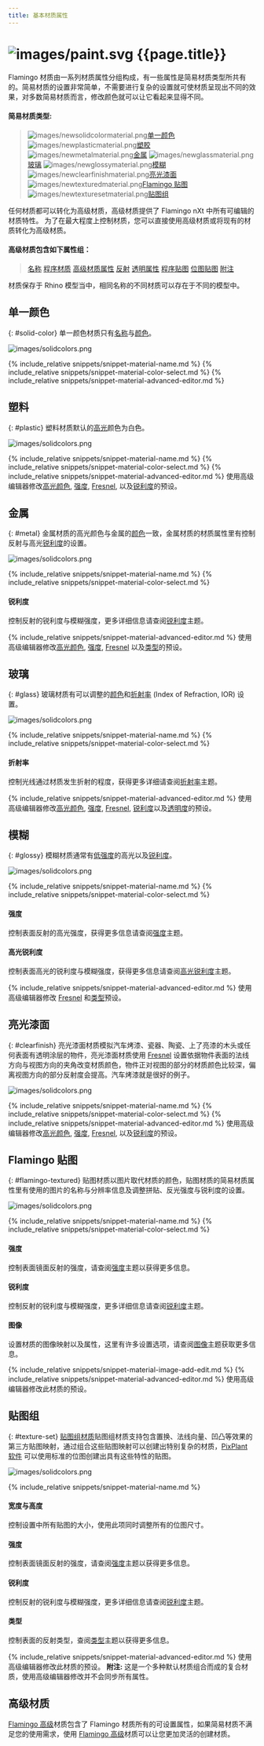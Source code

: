 ```yaml
---
title: 基本材质属性
---
```

# ![images/paint.svg](images/paint.svg) {{page.title}}
Flamingo 材质由一系列材质属性分组构成，有一些属性是简易材质类型所共有的。简易材质的设置非常简单，不需要进行复杂的设置就可使材质呈现出不同的效果，对多数简易材质而言，修改颜色就可以让它看起来显得不同。

#### 简易材质类型:

> ![images/newsolidcolormaterial.png](images/newsolidcolormaterial.png)[单一颜色](#solid-color)
> ![images/newplasticmaterial.png](images/newplasticmaterial.png)[塑胶](#plastic)
> ![images/newmetalmaterial.png](images/newmetalmaterial.png)[金属](#metal)
> ![images/newglassmaterial.png](images/newglassmaterial.png)[玻璃](#glass)
> ![images/newglossymaterial.png](images/newglossymaterial.png)[模糊](#glossy)
> ![images/newclearfinishmaterial.png](images/newclearfinishmaterial.png)[亮光漆面](#clearfinish)
> ![images/newtexturedmaterial.png](images/newtexturedmaterial.png)[Flamingo 贴图](#flamingo-textured)
> ![images/newtexturesetmaterial.png](images/newtexturesetmaterial.png)[贴图组](#texture-set)

任何材质都可以转化为高级材质，高级材质提供了 Flamingo nXt 中所有可编辑的材质特性。 为了在最大程度上控制材质，您可以直接使用高级材质或将现有的材质转化为高级材质。

#### 高级材质包含如下属性组：

> [名称](material-type-advanced.html#name)
> [程序材质](material-type-advanced.html#procedures)
> [高级材质属性](material-type-advanced.html#advanced-materials-properties)
> [反射](material-type-advanced.html#reflective-finish-and-highlight)
> [透明属性](material-type-advanced.html#transparency)
> [程序贴图](material-type-advanced.html#bump-patterns)
> [位图贴图](material-type-advanced.html#textures)
> [附注](material-type-advanced.html#notes)

材质保存于 Rhino 模型当中，相同名称的不同材质可以存在于不同的模型中。

## 单一颜色
{: #solid-color}
单一颜色材质只有[名称](material-type-advanced.html#name)与[颜色](material-type-advanced.html#color)。

![images/solidcolors.png](images/3-solidcolor.png)

{% include_relative snippets/snippet-material-name.md %}
{% include_relative snippets/snippet-material-color-select.md %}
{% include_relative snippets/snippet-material-advanced-editor.md %}

## 塑料
{: #plastic}
塑料材质默认的[高光](material-type-advanced.html#highlight-color)颜色为白色。

![images/solidcolors.png](images/3-plastic.png)

{% include_relative snippets/snippet-material-name.md %}
{% include_relative snippets/snippet-material-color-select.md %}
{% include_relative snippets/snippet-material-advanced-editor.md %} 使用高级编辑器修改[高光颜色](material-type-advanced.html#highlight-color), [强度](material-type-advanced.html#intensity), [Fresnel](material-type-advanced.html#fresnel), 以及[锐利度](material-type-advanced.html#sharpness)的预设。

## 金属
{: #metal}
金属材质的高光颜色与金属的[颜色](material-type-advanced.html#color)一致，金属材质的材质属性里有控制反射与高光[锐利度](material-type-advanced.html#sharpness)的设置。

![images/solidcolors.png](images/3-metal.png)

{% include_relative snippets/snippet-material-name.md %}
{% include_relative snippets/snippet-material-color-select.md %}
#### 锐利度
控制反射的锐利度与模糊强度，更多详细信息请查阅[锐利度](material-type-advanced.html#sharpness)主题。

{% include_relative snippets/snippet-material-advanced-editor.md %} 使用高级编辑器修改[高光颜色](material-type-advanced.html#highlight-color), [强度](material-type-advanced.html#intensity), [Fresnel](material-type-advanced.html#fresnel) 以及[类型](material-type-advanced.html#type)的预设。

## 玻璃
{: #glass}
玻璃材质有可以调整的[颜色](material-type-advanced.html#color)和[折射率](advanced-material-properties-main.html#index-of-refraction) (Index of Refraction, IOR) 设置。

![images/solidcolors.png](images/3-glass.png)

{% include_relative snippets/snippet-material-name.md %}
{% include_relative snippets/snippet-material-color-select.md %}
#### 折射率
控制光线通过材质发生折射的程度，获得更多详细请查阅[折射率](advanced-material-properties-main.html#index-of-refraction)主题。

{% include_relative snippets/snippet-material-advanced-editor.md %} 使用高级编辑器修改[高光颜色](material-type-advanced.html#highlight-color), [强度](material-type-advanced.html#intensity), [Fresnel](material-type-advanced.html#fresnel), [锐利度](material-type-advanced.html#sharpness)以及[透明度](material-type-advanced.html#transparency)的预设。

## 模糊
{: #glossy}
模糊材质通常有[低强度](material-type-advanced.html#intensity)的高光以及[锐利度](material-type-advanced.html#sharpness)。

![images/solidcolors.png](images/3-glossy.png)

{% include_relative snippets/snippet-material-name.md %}
{% include_relative snippets/snippet-material-color-select.md %}
#### 强度
控制表面反射的高光强度，获得更多信息请查阅[强度](material-type-advanced.html#intensity)主题。

#### 高光锐利度
控制表面高光的锐利度与模糊强度，获得更多信息请查阅[高光锐利度](material-type-advanced.html#sharpness)主题。

{% include_relative snippets/snippet-material-advanced-editor.md %} 使用高级编辑器修改 [Fresnel](material-type-advanced.html#fresnel) 和[类型](material-type-advanced.html#type)预设。

## 亮光漆面
{: #clearfinish}
亮光漆面材质模拟汽车烤漆、瓷器、陶瓷、上了亮漆的木头或任何表面有透明涂层的物件，亮光漆面材质使用 [Fresnel](material-type-advanced.html#fresnel) 设置依据物件表面的法线方向与视图方向的夹角改变材质颜色，物件正对视图的部分的材质颜色比较深，偏离视图方向的部分反射度会提高。汽车烤漆就是很好的例子。

![images/solidcolors.png](images/3-clearfinish.png)

{% include_relative snippets/snippet-material-name.md %}
{% include_relative snippets/snippet-material-color-select.md %}
{% include_relative snippets/snippet-material-advanced-editor.md %} 使用高级编辑器修改[高光颜色](material-type-advanced.html#highlight-color), [强度](material-type-advanced.html#intensity), [Fresnel](material-type-advanced.html#fresnel), 以及[锐利度](material-type-advanced.html#sharpness)的预设。

## Flamingo 贴图
{: #flamingo-textured}
贴图材质以图片取代材质的颜色，贴图材质的简易材质属性里有使用的图片的名称与分辨率信息及调整拼贴、反光强度与锐利度的设置。

![images/solidcolors.png](images/3-texture.png)

{% include_relative snippets/snippet-material-name.md %}
{% include_relative snippets/snippet-material-color-select.md %}
#### 强度
控制表面镜面反射的强度，请查阅[强度](material-type-advanced.html#intensity)主题以获得更多信息。

#### 锐利度
控制反射的锐利度与模糊强度，更多详细信息请查阅[锐利度](material-type-advanced.html#sharpness)主题。

#### 图像
设置材质的图像映射以及属性，这里有许多设置选项，请查阅[图像](material-type-advanced.html#texture)主题获取更多信息。

{% include_relative snippets/snippet-material-image-add-edit.md %}
{% include_relative snippets/snippet-material-advanced-editor.md %} 使用高级编辑器修改此材质的预设。

## 贴图组
{: #texture-set}
[贴图组材质](texture-set-materials.html)贴图组材质支持包含置换、法线向量、凹凸等效果的第三方贴图映射，通过组合这些贴图映射可以创建出特别复杂的材质，[PixPlant 软件](http://www.pixplant.com/) 可以使用标准的位图创建出具有这些特性的贴图。
<!-- TODO: This dialog Needs a page.-->
![images/solidcolors.png](images/textureset.png)

{% include_relative snippets/snippet-material-name.md %}
#### 宽度与高度
控制设置中所有贴图的大小，使用此项同时调整所有的位图尺寸。

#### 强度
控制表面镜面反射的强度，请查阅[强度](material-type-advanced.html#intensity)主题以获得更多信息。

#### 锐利度
控制反射的锐利度与模糊强度，更多详细信息请查阅[锐利度](material-type-advanced.html#sharpness)主题。

#### 类型
控制表面的反射类型，查阅[类型](material-type-advanced.html#type)主题以获得更多信息。

{% include_relative snippets/snippet-material-advanced-editor.md %} 使用高级编辑器修改此材质的预设。 **附注:** 这是一个多种默认材质组合而成的复合材质，使用高级编辑器修改并不会同步所有属性。

## 高级材质
[Flamingo 高级](material-type-advanced)材质包含了 Flamingo 材质所有的可设置属性，如果简易材质不满足您的使用需求，使用 [Flamingo 高级](material-type-advanced)材质可以让您更加灵活的创建材质。
